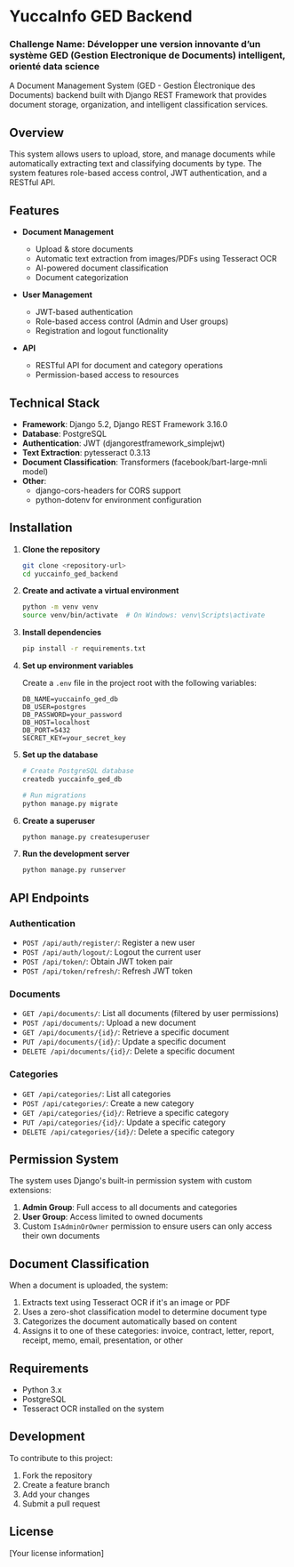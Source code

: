 # YuccaInfo GED Backend

### Challenge Name: Développer une version innovante d’un système GED (Gestion Electronique de Documents) intelligent, orienté data science

A Document Management System (GED - Gestion Électronique des Documents) backend built with Django REST Framework that provides document storage, organization, and intelligent classification services.

## Overview

This system allows users to upload, store, and manage documents while automatically extracting text and classifying documents by type. The system features role-based access control, JWT authentication, and a RESTful API.

## Features

- **Document Management**

  - Upload & store documents
  - Automatic text extraction from images/PDFs using Tesseract OCR
  - AI-powered document classification
  - Document categorization

- **User Management**

  - JWT-based authentication
  - Role-based access control (Admin and User groups)
  - Registration and logout functionality

- **API**
  - RESTful API for document and category operations
  - Permission-based access to resources

## Technical Stack

- **Framework**: Django 5.2, Django REST Framework 3.16.0
- **Database**: PostgreSQL
- **Authentication**: JWT (djangorestframework_simplejwt)
- **Text Extraction**: pytesseract 0.3.13
- **Document Classification**: Transformers (facebook/bart-large-mnli model)
- **Other**:
  - django-cors-headers for CORS support
  - python-dotenv for environment configuration

## Installation

1. **Clone the repository**

   ```bash
   git clone <repository-url>
   cd yuccainfo_ged_backend
   ```

2. **Create and activate a virtual environment**

   ```bash
   python -m venv venv
   source venv/bin/activate  # On Windows: venv\Scripts\activate
   ```

3. **Install dependencies**

   ```bash
   pip install -r requirements.txt
   ```

4. **Set up environment variables**

   Create a `.env` file in the project root with the following variables:

   ```
   DB_NAME=yuccainfo_ged_db
   DB_USER=postgres
   DB_PASSWORD=your_password
   DB_HOST=localhost
   DB_PORT=5432
   SECRET_KEY=your_secret_key
   ```

5. **Set up the database**

   ```bash
   # Create PostgreSQL database
   createdb yuccainfo_ged_db

   # Run migrations
   python manage.py migrate
   ```

6. **Create a superuser**

   ```bash
   python manage.py createsuperuser
   ```

7. **Run the development server**

   ```bash
   python manage.py runserver
   ```

## API Endpoints

### Authentication

- `POST /api/auth/register/`: Register a new user
- `POST /api/auth/logout/`: Logout the current user
- `POST /api/token/`: Obtain JWT token pair
- `POST /api/token/refresh/`: Refresh JWT token

### Documents

- `GET /api/documents/`: List all documents (filtered by user permissions)
- `POST /api/documents/`: Upload a new document
- `GET /api/documents/{id}/`: Retrieve a specific document
- `PUT /api/documents/{id}/`: Update a specific document
- `DELETE /api/documents/{id}/`: Delete a specific document

### Categories

- `GET /api/categories/`: List all categories
- `POST /api/categories/`: Create a new category
- `GET /api/categories/{id}/`: Retrieve a specific category
- `PUT /api/categories/{id}/`: Update a specific category
- `DELETE /api/categories/{id}/`: Delete a specific category

## Permission System

The system uses Django's built-in permission system with custom extensions:

1. **Admin Group**: Full access to all documents and categories
2. **User Group**: Access limited to owned documents
3. Custom `IsAdminOrOwner` permission to ensure users can only access their own documents

## Document Classification

When a document is uploaded, the system:

1. Extracts text using Tesseract OCR if it's an image or PDF
2. Uses a zero-shot classification model to determine document type
3. Categorizes the document automatically based on content
4. Assigns it to one of these categories: invoice, contract, letter, report, receipt, memo, email, presentation, or other

## Requirements

- Python 3.x
- PostgreSQL
- Tesseract OCR installed on the system

## Development

To contribute to this project:

1. Fork the repository
2. Create a feature branch
3. Add your changes
4. Submit a pull request

## License

[Your license information]
